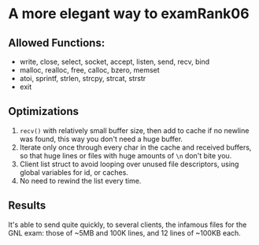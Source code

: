 A more elegant way to examRank06
=================================

## Allowed Functions:
- write, close, select, socket, accept, listen, send, recv, bind
- malloc, realloc, free, calloc, bzero, memset
- atoi, sprintf, strlen, strcpy, strcat, strstr
- exit

## Optimizations
  1. `recv()` with relatively small buffer size, then add to cache if no newline was found, this way you don't need a huge buffer.
  2. Iterate only once through every char in the cache and received buffers, so that huge lines or files with huge amounts of `\n` don't bite you.
  3. Client list struct to avoid looping over unused file descriptors, using global variables for id, or caches.
  4. No need to rewind the list every time.

Results
---------------------
It's able to send quite quickly, to several clients, the infamous files for the GNL exam: those of ~5MB and 100K lines, and 12 lines of ~100KB each.
